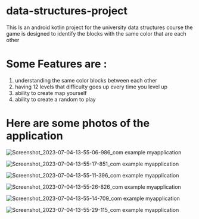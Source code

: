 # data-structures-project
This Is an android kotlin project for the university data structures course
the game is designed to identify the blocks with the same color that are each other

# Some Features are : 
1. understanding the same color blocks between each other
2. having 12 levels that difficulty goes up every time you level up
3. ability to create map yourself
4. ability to create a random to play
   
# Here are some photos of the application

![Screenshot_2023-07-04-13-55-06-986_com example myapplication](https://github.com/AbolfazlAslani/data-structures-project/assets/40968040/b805529d-9cc3-47e0-a4f8-a636a9edb5a7)

![Screenshot_2023-07-04-13-55-17-851_com example myapplication](https://github.com/AbolfazlAslani/data-structures-project/assets/40968040/ee077a85-71f8-4b2b-9518-f9c5e3664378)

![Screenshot_2023-07-04-13-55-11-396_com example myapplication](https://github.com/AbolfazlAslani/data-structures-project/assets/40968040/1333d10a-0758-4dc2-a4e4-305af30fecab)

![Screenshot_2023-07-04-13-55-26-826_com example myapplication](https://github.com/AbolfazlAslani/data-structures-project/assets/40968040/6fc2b7d4-4967-4043-a3ff-bbb61d168786)

![Screenshot_2023-07-04-13-55-14-709_com example myapplication](https://github.com/AbolfazlAslani/data-structures-project/assets/40968040/52a66975-6c8b-48e6-a968-aab2d84095b9)

![Screenshot_2023-07-04-13-55-29-115_com example myapplication](https://github.com/AbolfazlAslani/data-structures-project/assets/40968040/b9e1133d-b786-432c-81ae-9bd29ca741a7)

